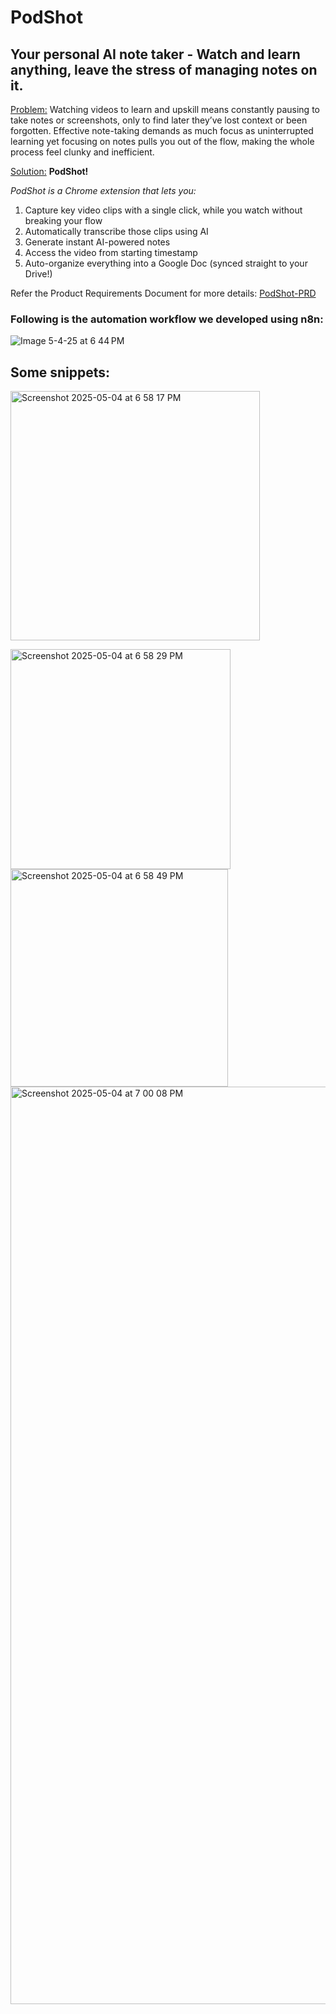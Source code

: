 # PodShot
## Your personal AI note taker - Watch and learn anything, leave the stress of managing notes on it.

<ins>Problem:</ins> Watching videos to learn and upskill means constantly pausing to take notes or screenshots, only to find later they’ve lost context or been forgotten. Effective note-taking demands as much focus as uninterrupted learning yet focusing on notes pulls you out of the flow, making the whole process feel clunky and inefficient. 

<ins>Solution:</ins> **PodShot!**

*PodShot is a Chrome extension that lets you:*
1. Capture key video clips with a single click, while you watch without breaking your flow 
2. Automatically transcribe those clips using AI
3. Generate instant AI-powered notes
4. Access the video from starting timestamp
5. Auto-organize everything into a Google Doc (synced straight to your Drive!)

Refer the Product Requirements Document for more details: <a href="PodShot-PRD.pdf" class="image fit"><img src="images/marr_pic.jpg" alt="">PodShot-PRD</a>


### Following is the automation workflow we developed using n8n:

![Image 5-4-25 at 6 44 PM](https://github.com/user-attachments/assets/ca750532-7508-4f12-aca5-7207b31e7d35)

## Some snippets:

<img width="399" alt="Screenshot 2025-05-04 at 6 58 17 PM" src="https://github.com/user-attachments/assets/5eaf3bda-0274-45fe-9a69-3c28beaca631" /> 

<img width="352" alt="Screenshot 2025-05-04 at 6 58 29 PM" src="https://github.com/user-attachments/assets/f099bf2c-d1c8-497d-b1a1-fdeb975ea84e" /> <img width="348" alt="Screenshot 2025-05-04 at 6 58 49 PM" src="https://github.com/user-attachments/assets/b78875d4-bf8b-472c-a0a7-b810cf1d06cc" />
<img width="1468" alt="Screenshot 2025-05-04 at 7 00 08 PM" src="https://github.com/user-attachments/assets/5f32902d-fae1-4671-b998-509de20cb437" />



